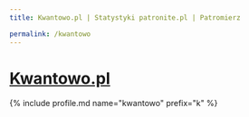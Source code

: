 ```yaml
---
title: Kwantowo.pl | Statystyki patronite.pl | Patromierz

permalink: /kwantowo
---
```


# [Kwantowo.pl](https://patronite.pl/kwantowo)

{% include profile.md name="kwantowo" prefix="k" %}
